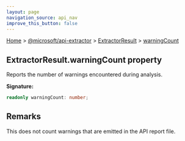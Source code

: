 ```yaml
---
layout: page
navigation_source: api_nav
improve_this_button: false
---
```



[Home](./index.md) &gt; [@microsoft/api-extractor](./api-extractor.md) &gt; [ExtractorResult](./api-extractor.extractorresult.md) &gt; [warningCount](./api-extractor.extractorresult.warningcount.md)

## ExtractorResult.warningCount property

Reports the number of warnings encountered during analysis.

<b>Signature:</b>

```typescript
readonly warningCount: number;
```

## Remarks

This does not count warnings that are emitted in the API report file.
